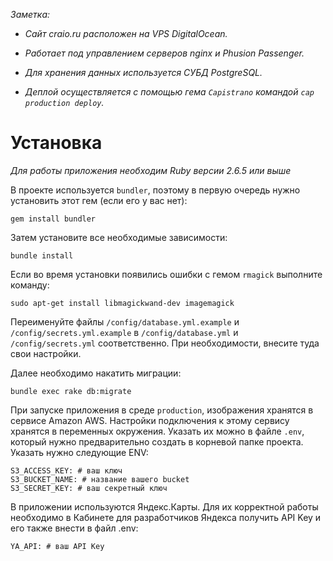*Заметка:*

  - *Cайт craio.ru расположен на VPS DigitalOcean.*

  - *Работает под управлением серверов nginx и Phusion Passenger.*

  - *Для хранения данных используется СУБД PostgreSQL.*

  - *Деплой осуществляется с помощью гема `Capistrano` командой `cap production deploy`.*

# Установка

*Для работы приложения необходим Ruby версии 2.6.5 или выше*

В проекте используется `bundler`, поэтому в первую очередь нужно установить этот гем (если его у вас нет):

```
gem install bundler
```

Затем установите все необходимые зависимости:

```
bundle install
```

Если во время установки появились ошибки с гемом `rmagick` выполните команду:

```
sudo apt-get install libmagickwand-dev imagemagick
```

Переименуйте файлы `/config/database.yml.example` и `/config/secrets.yml.example` в `/config/database.yml` и `/config/secrets.yml` соответственно. При необходимости, внесите туда свои настройки.

Далее необходимо накатить миграции:

```
bundle exec rake db:migrate
```

При запуске приложения в среде `production`, изображения хранятся в сервисе Amazon AWS. Настройки подключения к этому сервису хранятся в переменных окружения. Указать их можно в файле `.env`, который нужно предварительно создать в корневой папке проекта. Указать нужно следующие ENV:

```
S3_ACCESS_KEY: # ваш ключ
S3_BUCKET_NAME: # название вашего bucket
S3_SECRET_KEY: # ваш секретный ключ
```

В приложении используются Яндекс.Карты. Для их корректной работы необходимо в Кабинете для разработчиков Яндекса получить API Key и его также внести в файл .env:

```
YA_API: # ваш API Key
```
